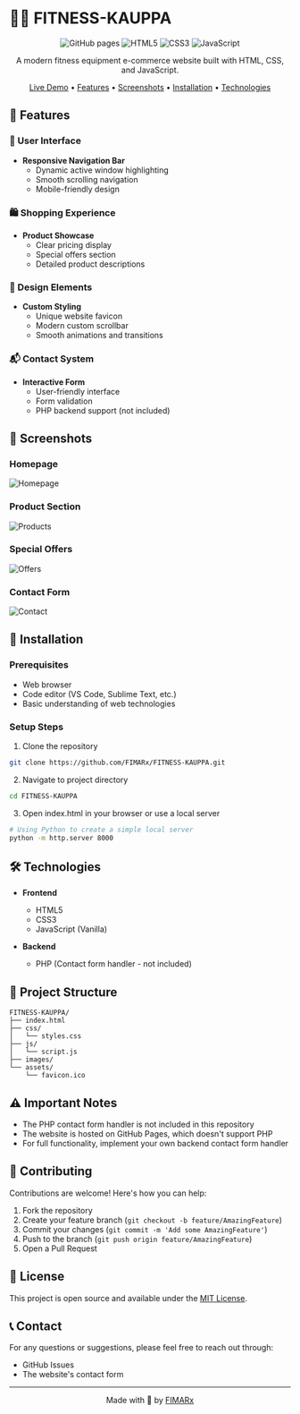 # 🏋️‍♂️ FITNESS-KAUPPA

<div align="center">

![GitHub pages](https://img.shields.io/badge/GitHub%20Pages-Active-success)
![HTML5](https://img.shields.io/badge/HTML5-E34F26?style=flat&logo=html5&logoColor=white)
![CSS3](https://img.shields.io/badge/CSS3-1572B6?style=flat&logo=css3&logoColor=white)
![JavaScript](https://img.shields.io/badge/JavaScript-F7DF1E?style=flat&logo=javascript&logoColor=black)

A modern fitness equipment e-commerce website built with HTML, CSS, and JavaScript.

[Live Demo](https://fimarx.github.io/FITNESS-KAUPPA) • [Features](#-features) • [Screenshots](#-screenshots) • [Installation](#-installation) • [Technologies](#-technologies)

</div>

## 🌟 Features

### 📱 User Interface
- **Responsive Navigation Bar**
  - Dynamic active window highlighting
  - Smooth scrolling navigation
  - Mobile-friendly design

### 🛍️ Shopping Experience
- **Product Showcase**
  - Clear pricing display
  - Special offers section
  - Detailed product descriptions

### 💅 Design Elements
- **Custom Styling**
  - Unique website favicon
  - Modern custom scrollbar
  - Smooth animations and transitions

### 📬 Contact System
- **Interactive Form**
  - User-friendly interface
  - Form validation
  - PHP backend support (not included)

## 📸 Screenshots

### Homepage
![Homepage](https://user-images.githubusercontent.com/69573290/235531653-89340205-3b36-4ee2-b24f-dbd929eb8bf8.png)

### Product Section
![Products](https://user-images.githubusercontent.com/69573290/235531692-e7ba2f26-cb95-44e0-9bbe-7a67a0c60ea9.png)

### Special Offers
![Offers](https://user-images.githubusercontent.com/69573290/235531729-48e41828-ea93-4824-8375-53de5514ba54.png)

### Contact Form
![Contact](https://user-images.githubusercontent.com/69573290/235531866-ed6c5765-d2bd-4714-8dbd-ca12f5e3134e.png)

## 🚀 Installation

### Prerequisites
- Web browser
- Code editor (VS Code, Sublime Text, etc.)
- Basic understanding of web technologies

### Setup Steps

1. Clone the repository
```bash
git clone https://github.com/FIMARx/FITNESS-KAUPPA.git
```

2. Navigate to project directory
```bash
cd FITNESS-KAUPPA
```

3. Open index.html in your browser or use a local server
```bash
# Using Python to create a simple local server
python -m http.server 8000
```

## 🛠️ Technologies

- **Frontend**
  - HTML5
  - CSS3
  - JavaScript (Vanilla)

- **Backend**
  - PHP (Contact form handler - not included)

## 📁 Project Structure

```
FITNESS-KAUPPA/
├── index.html
├── css/
│   └── styles.css
├── js/
│   └── script.js
├── images/
└── assets/
    └── favicon.ico
```

## ⚠️ Important Notes

- The PHP contact form handler is not included in this repository
- The website is hosted on GitHub Pages, which doesn't support PHP
- For full functionality, implement your own backend contact form handler

## 🤝 Contributing

Contributions are welcome! Here's how you can help:

1. Fork the repository
2. Create your feature branch (`git checkout -b feature/AmazingFeature`)
3. Commit your changes (`git commit -m 'Add some AmazingFeature'`)
4. Push to the branch (`git push origin feature/AmazingFeature`)
5. Open a Pull Request

## 📝 License

This project is open source and available under the [MIT License](LICENSE).

## 📞 Contact

For any questions or suggestions, please feel free to reach out through:
- GitHub Issues
- The website's contact form

---

<div align="center">

Made with 💪 by [FIMARx](https://github.com/FIMARx)

</div>
